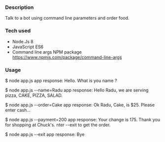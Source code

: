 ### Description

Talk to a bot using command line parameters and order food.

### Tech used
- Node.Js 8
- JavaScript ES6
- Command line args NPM package https://www.npmjs.com/package/command-line-args

### Usage

$ node app.js
app response: Hello. What is you name ?

$ node app.js --name=Radu
app response: Hello Radu, we are serving pizza, CAKE, PIZZA, SALAD.

$ node app.js --order=Cake
app response: Ok Radu, Cake, is $25. Please enter cash...

$  node app.js --payment=200
app response: Your change is 175. Thank you for shopping at Chuck's. nter --exit to get the order.

$  node app.js --exit
app response: Bye
